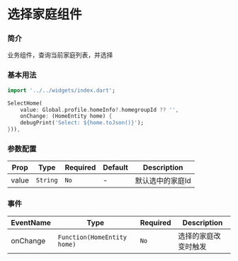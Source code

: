 # 选择家庭组件

### 简介
业务组件，查询当前家庭列表，并选择


### 基本用法

```dart
import '../../widgets/index.dart';

SelectHome(
    value: Global.profile.homeInfo?.homegroupId ?? '',
    onChange: (HomeEntity home) {
    debugPrint('Select: ${home.toJson()}');
})),
```

### 参数配置
| Prop | Type     | Required | Default                                    | Description |
|------|----------|----------|--------------------------------------------|-------------|
| value | `String` | `No`     | -                                          | 默认选中的家庭Id   |


### 事件
| EventName | Type                      | Required | Description |
|------|---------------------------|----------|-------------|
| onChange | `Function(HomeEntity home)` | `No` | 选择的家庭改变时触发  |